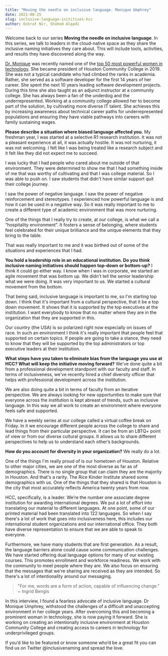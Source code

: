 ```yaml
---
title: "Moving the needle on inclusive language. Monique Umphrey"
date: 2021-08-25
slug: inclusive-language-inititives-hcc
author: Oshrat Nir, Shahed Alqadi
---
```

 
Welcome back to our series **Moving the needle on inclusive language**. In this series, we talk to leaders in the cloud-native space as they share the inclusive naming
initiatives they care about. This will include tools, activities, and results they have discovered along the way.
 
[Dr. Monique](https://www.linkedin.com/in/moniquewilson/) was recently named one of the [top 50 most powerful women in technology](http://top50tech.org/2020/). She 
became president of Houston Community College in 2019. She was not a typical candidate who had climbed the ranks in academia. Rather, she served as a software developer
for the first 14 years of her career. She spent the next 10 years leading software development projects. During this time she also taught as an adjunct instructor at a
community college. She has always been a fan of the underdog and the underrepresented. Working at a community college allowed her to become part of the solution, by
cultivating more diverse IT talent. She achieves this by increasing awareness about technical career paths for underrepresented populations and ensuring they have viable
pathways into careers with family sustaining wages.
 
**Please describe a situation where biased language affected you.**
My freshman year, I was started at a selective R1 research institution. It was not a pleasant experience at all, it was actually hostile. It was not nurturing, it was not
welcoming. I felt like I was being treated like a research subject and it felt like they did not expect me to succeed.

I was lucky that I had people who cared about me outside of that environment. They were determined to show me that I had something inside of me that was worthy of
cultivating and that I was college material. So I was able to push on. I saw students that didn't have similar support quit their college journey. 

I saw the power of negative language. I saw the power of negative reinforcement and stereotypes. I experienced how powerful language is and how it can be used in a negative
way. So it was really important to me to create a different type of academic environment that was more nurturing. 

One of the things that I really try to create, at our college, is what we call a “hospitality environment”. It fosters a sense of belonging, where students feel celebrated
for their unique brilliance and the unique elements that they bring to the table. 

That was really important to me and it was birthed out of some of the situations and experiences that I had. 


**You hold a leadership role in an educational institution. Do you think inclusive naming initiatives should happen top-down or bottom-up?**
I think it could go either way. I know when I was in corporate, we started an agile movement that was bottom up. We didn't tell the senior leadership what we were doing.
It was very important to us. We started a cultural movement from the bottom.

That being said, inclusive language is important to me, so I'm starting top down. I think that it's important from a cultural perspective, that it be a top down movement.
It shows that it is supported by the top executives at the institution. I want everybody to know that no matter where they are in the organization that they are supported
in this. 

Our country (the USA) is so polarized right now especially on issues of race. In such an environment I think it's really important that people feel that supported on
certain topics. If people are going to take a stance, they need to know that they will be supported by the top administrators or top executive leaders at their institution.

**What steps have you taken to eliminate bias from the language you use at HCC? What will keep the initiative moving forward?**
We've done quite a bit from a professional development standpoint with our faculty and staff. In terms of inclusiveness, we've recently hired a chief diversity officer
that helps with professional development across the institution. 

We are also doing quite a bit in terms of faculty from an iterative perspective. We are always looking for new opportunities to make sure that everyone across the
institution is kept abreast of trends, such as inclusive language. In this way we all work to create an environment where everyone feels safe and supported. 

We have a weekly series at our college called a virtual coffee break on Friday. In it we encourage different people across the college to share and lead things from their
particular perspective. It can be from an LBTQ+ point of view or from our diverse cultural groups. It allows us to share different perspectives to help us to understand
each other’s backgrounds.

**How do you account for diversity in your organization?**
We really do a lot. 

One of the things I'm really proud of is our hometown of Houston. Relative to other major cities, we are one of the most diverse as far as of demographics. There is no
single group that can claim they are the majority in Houston. And that's a rarity. The Rice Kinder Institute shared some demographics with us. One of the things that they
shared is that Houston is the city that most accurately reflects America twenty years from now. 

HCC, specifically, is a leader. We’re the number one associate degree institution for awarding international degrees. We put a lot of effort into translating our material
to different languages. At one point, some of our printed material had been translated into 122 languages. So when I say there's a lot of work that goes into inclusiveness
here, this includes our international student organizations and our international office. They both have diverse representation to ensure that we are able to speak to
everyone.

Furthermore, we have many students that are first generation. As a result, the language barriers alone could cause some communication challenges. We have started offering
dual language options for many of our existing courses. This promotes enrollment and workforce readiness. We work with the community to meet people where they are. We also
focus on ensuring that the messages that we're sharing are received as they are intended. So there's a lot of intentionality around our messaging.

> "For me, words are a form of action, capable of influencing change."  ~ Ingrid Bengis

In this interview, I found a fearless advocate of inclusive language. Dr Monique Umphrey, withstood the challenges of a difficult and unaccepting environment in her
college years. After overcoming this and becoming a prominent woman in technology, she is now paying it forward. She is working on creating an intentionally inclusive
environment at Houston Community College and creating access to careers in technology for underprivileged groups.

If you’d like to be featured or know someone who’d be a great fit you can find us on Twitter @inclusivenaming and spread the love.
 
